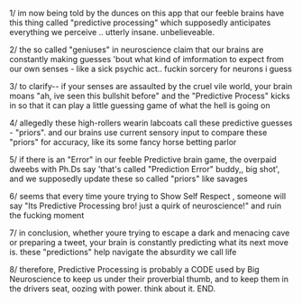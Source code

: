 1/ im now being told by the dunces on this app that our feeble brains have this thing called "predictive processing" which supposedly anticipates everything we perceive .. utterly insane. unbelieveable.

2/ the so called "geniuses" in neuroscience claim that our brains are constantly making guesses 'bout what kind of imformation to expect from our own senses - like a sick psychic act.. fuckin sorcery for neurons i guess

3/ to clarify-- if your senses are assaulted by the cruel vile world, your brain moans "ah, ive seen this bullshit before" and the "Predictive Process" kicks in so that it can play a little guessing game of what the hell is going on

4/ allegedly these high-rollers wearin labcoats call these predictive guesses - "priors". and our brains use current sensory input to compare these "priors" for accuracy, like its some fancy horse betting parlor

5/ if there is an "Error" in our feeble Predictive brain game, the overpaid dweebs with Ph.Ds say 'that's called "Prediction Error" buddy,, big shot', and we supposedly update these so called "priors" like savages

6/ seems that every time youre trying to Show Self Respect , someone will say "Its Predictive Processing bro! just a quirk of neuroscience!" and ruin the fucking moment

7/ in conclusion, whether youre trying to escape a dark and menacing cave or preparing a tweet, your brain is constantly predicting what its next move is. these "predictions" help navigate the absurdity we call life 

8/ therefore, Predictive Processing is probably a CODE used by Big Neuroscience to keep us under their proverbial thumb, and to keep them in the drivers seat, oozing with power. think about it. END.